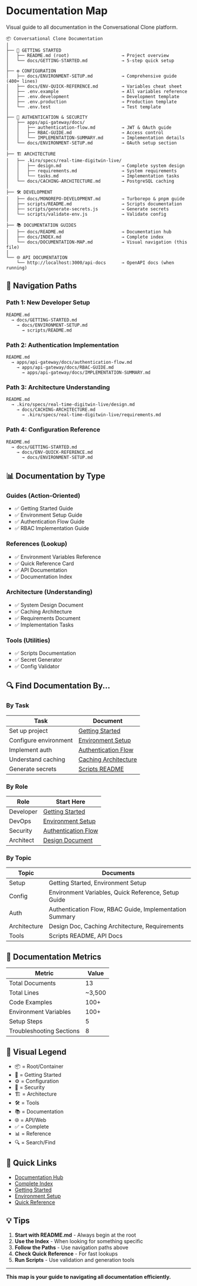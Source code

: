 # Documentation Map

Visual guide to all documentation in the Conversational Clone platform.

```
📦 Conversational Clone Documentation
│
├── 🚀 GETTING STARTED
│   ├── README.md (root)                    → Project overview
│   └── docs/GETTING-STARTED.md             → 5-step quick setup
│
├── ⚙️ CONFIGURATION
│   ├── docs/ENVIRONMENT-SETUP.md           → Comprehensive guide (400+ lines)
│   ├── docs/ENV-QUICK-REFERENCE.md         → Variables cheat sheet
│   ├── .env.example                        → All variables reference
│   ├── .env.development                    → Development template
│   ├── .env.production                     → Production template
│   └── .env.test                           → Test template
│
├── 🔐 AUTHENTICATION & SECURITY
│   ├── apps/api-gateway/docs/
│   │   ├── authentication-flow.md          → JWT & OAuth guide
│   │   ├── RBAC-GUIDE.md                   → Access control
│   │   └── IMPLEMENTATION-SUMMARY.md       → Implementation details
│   └── docs/ENVIRONMENT-SETUP.md           → OAuth setup section
│
├── 🏗️ ARCHITECTURE
│   ├── .kiro/specs/real-time-digitwin-live/
│   │   ├── design.md                       → Complete system design
│   │   ├── requirements.md                 → System requirements
│   │   └── tasks.md                        → Implementation tasks
│   └── docs/CACHING-ARCHITECTURE.md        → PostgreSQL caching
│
├── 🛠️ DEVELOPMENT
│   ├── docs/MONOREPO-DEVELOPMENT.md        → Turborepo & pnpm guide
│   ├── scripts/README.md                   → Scripts documentation
│   ├── scripts/generate-secrets.js         → Generate secrets
│   └── scripts/validate-env.js             → Validate config
│
├── 📚 DOCUMENTATION GUIDES
│   ├── docs/README.md                      → Documentation hub
│   ├── docs/INDEX.md                       → Complete index
│   └── docs/DOCUMENTATION-MAP.md           → Visual navigation (this file)
│
└── 🌐 API DOCUMENTATION
    └── http://localhost:3000/api-docs      → OpenAPI docs (when running)
```

## 🎯 Navigation Paths

### Path 1: New Developer Setup

```
README.md
  → docs/GETTING-STARTED.md
    → docs/ENVIRONMENT-SETUP.md
      → scripts/README.md
```

### Path 2: Authentication Implementation

```
README.md
  → apps/api-gateway/docs/authentication-flow.md
    → apps/api-gateway/docs/RBAC-GUIDE.md
      → apps/api-gateway/docs/IMPLEMENTATION-SUMMARY.md
```

### Path 3: Architecture Understanding

```
README.md
  → .kiro/specs/real-time-digitwin-live/design.md
    → docs/CACHING-ARCHITECTURE.md
      → .kiro/specs/real-time-digitwin-live/requirements.md
```

### Path 4: Configuration Reference

```
README.md
  → docs/GETTING-STARTED.md
    → docs/ENV-QUICK-REFERENCE.md
      → docs/ENVIRONMENT-SETUP.md
```

## 📊 Documentation by Type

### Guides (Action-Oriented)

- ✅ Getting Started Guide
- ✅ Environment Setup Guide
- ✅ Authentication Flow Guide
- ✅ RBAC Implementation Guide

### References (Lookup)

- ✅ Environment Variables Reference
- ✅ Quick Reference Card
- ✅ API Documentation
- ✅ Documentation Index

### Architecture (Understanding)

- ✅ System Design Document
- ✅ Caching Architecture
- ✅ Requirements Document
- ✅ Implementation Tasks

### Tools (Utilities)

- ✅ Scripts Documentation
- ✅ Secret Generator
- ✅ Config Validator

## 🔍 Find Documentation By...

### By Task

| Task                  | Document                                                               |
| --------------------- | ---------------------------------------------------------------------- |
| Set up project        | [Getting Started](./GETTING-STARTED.md)                                |
| Configure environment | [Environment Setup](./ENVIRONMENT-SETUP.md)                            |
| Implement auth        | [Authentication Flow](../apps/api-gateway/docs/authentication-flow.md) |
| Understand caching    | [Caching Architecture](./CACHING-ARCHITECTURE.md)                      |
| Generate secrets      | [Scripts README](../scripts/README.md)                                 |

### By Role

| Role      | Start Here                                                             |
| --------- | ---------------------------------------------------------------------- |
| Developer | [Getting Started](./GETTING-STARTED.md)                                |
| DevOps    | [Environment Setup](./ENVIRONMENT-SETUP.md)                            |
| Security  | [Authentication Flow](../apps/api-gateway/docs/authentication-flow.md) |
| Architect | [Design Document](../.kiro/specs/real-time-digitwin-live/design.md)    |

### By Topic

| Topic        | Documents                                               |
| ------------ | ------------------------------------------------------- |
| Setup        | Getting Started, Environment Setup                      |
| Config       | Environment Variables, Quick Reference, Setup Guide     |
| Auth         | Authentication Flow, RBAC Guide, Implementation Summary |
| Architecture | Design Doc, Caching Architecture, Requirements          |
| Tools        | Scripts README, API Docs                                |

## 📏 Documentation Metrics

| Metric                   | Value  |
| ------------------------ | ------ |
| Total Documents          | 13     |
| Total Lines              | ~3,500 |
| Code Examples            | 100+   |
| Environment Variables    | 100+   |
| Setup Steps              | 5      |
| Troubleshooting Sections | 8      |

## 🎨 Visual Legend

- 📦 = Root/Container
- 🚀 = Getting Started
- ⚙️ = Configuration
- 🔐 = Security
- 🏗️ = Architecture
- 🛠️ = Tools
- 📚 = Documentation
- 🌐 = API/Web
- ✅ = Complete
- 📊 = Reference
- 🔍 = Search/Find

## 🔗 Quick Links

- [Documentation Hub](./README.md)
- [Complete Index](./INDEX.md)
- [Getting Started](./GETTING-STARTED.md)
- [Environment Setup](./ENVIRONMENT-SETUP.md)
- [Quick Reference](./ENV-QUICK-REFERENCE.md)

## 💡 Tips

1. **Start with README.md** - Always begin at the root
2. **Use the Index** - When looking for something specific
3. **Follow the Paths** - Use navigation paths above
4. **Check Quick Reference** - For fast lookups
5. **Run Scripts** - Use validation and generation tools

---

**This map is your guide to navigating all documentation efficiently.**
